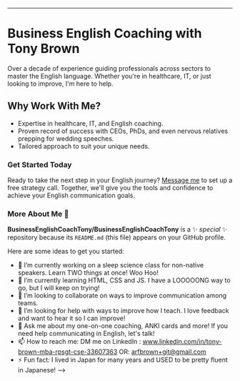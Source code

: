 ---

# Business English Coaching with Tony Brown

Over a decade of experience guiding professionals across sectors to master the English language. Whether you're in healthcare, IT, or just looking to improve, I'm here to help.

## Why Work With Me?

* Expertise in healthcare, IT, and English coaching.
* Proven record of success with CEOs, PhDs, and even nervous relatives prepping for wedding speeches.
* Tailored approach to suit your unique needs.

### Get Started Today

Ready to take the next step in your English journey? [Message me](mailto:arfbrown@gmail.com) to set up a free strategy call. Together, we'll give you the tools and confidence to achieve your English communication goals.
### More About Me 👋

**BusinessEnglishCoachTony/BusinessEnglishCoachTony** is a ✨ _special_ ✨ repository because its `README.md` (this file) appears on your GitHub profile.

Here are some ideas to get you started:

- 🔭 I’m currently working on a sleep science class for non-native speakers. Learn TWO things at once! Woo Hoo!
- 🌱 I’m currently learning HTML, CSS and JS. I have a LOOOOONG way to go, but I will keep on trying!
- 👯 I’m looking to collaborate on ways to improve communication among teams. 
- 🤔 I’m looking for help with ways to improve how I teach. I love feedback and want to hear it so I can improve!
- 💬 Ask me about my one-on-one coaching, ANKI cards and more! If you need help communicating in English, let's talk!
- 📫 How to reach me: DM me on LinkedIn : www.linkedin.com/in/tony-brown-mba-rpsgt-cse-33607363 OR: arfbrown+git@gmail.com
- ⚡ Fun fact: I lived in Japan for many years and USED to be pretty fluent in Japanese!
-->
<!--
